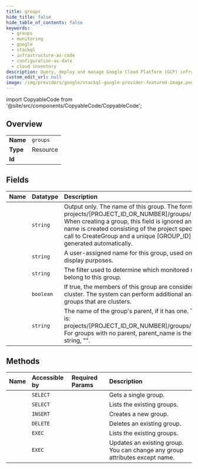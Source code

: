 ```yaml
---
title: groups
hide_title: false
hide_table_of_contents: false
keywords:
  - groups
  - monitoring
  - google    
  - stackql
  - infrastructure-as-code
  - configuration-as-data
  - cloud inventory
description: Query, deploy and manage Google Cloud Platform (GCP) infrastructure and resources using SQL
custom_edit_url: null
image: /img/providers/google/stackql-google-provider-featured-image.png
---
```


import CopyableCode from '@site/src/components/CopyableCode/CopyableCode';




## Overview
<table><tbody>
<tr><td><b>Name</b></td><td><code>groups</code></td></tr>
<tr><td><b>Type</b></td><td>Resource</td></tr>
<tr><td><b>Id</b></td><td><CopyableCode code="monitoring.groups" /></td></tr>
</tbody></table>

## Fields
| Name | Datatype | Description |
|:-----|:---------|:------------|
| <CopyableCode code="name" /> | `string` | Output only. The name of this group. The format is: projects/[PROJECT_ID_OR_NUMBER]/groups/[GROUP_ID] When creating a group, this field is ignored and a new name is created consisting of the project specified in the call to CreateGroup and a unique [GROUP_ID] that is generated automatically. |
| <CopyableCode code="displayName" /> | `string` | A user-assigned name for this group, used only for display purposes. |
| <CopyableCode code="filter" /> | `string` | The filter used to determine which monitored resources belong to this group. |
| <CopyableCode code="isCluster" /> | `boolean` | If true, the members of this group are considered to be a cluster. The system can perform additional analysis on groups that are clusters. |
| <CopyableCode code="parentName" /> | `string` | The name of the group's parent, if it has one. The format is: projects/[PROJECT_ID_OR_NUMBER]/groups/[GROUP_ID] For groups with no parent, parent_name is the empty string, "". |
## Methods
| Name | Accessible by | Required Params | Description |
|:-----|:--------------|:----------------|:------------|
| <CopyableCode code="projects_groups_get" /> | `SELECT` | <CopyableCode code="groupsId, projectsId" /> | Gets a single group. |
| <CopyableCode code="projects_groups_list" /> | `SELECT` | <CopyableCode code="projectsId" /> | Lists the existing groups. |
| <CopyableCode code="projects_groups_create" /> | `INSERT` | <CopyableCode code="projectsId" /> | Creates a new group. |
| <CopyableCode code="projects_groups_delete" /> | `DELETE` | <CopyableCode code="groupsId, projectsId" /> | Deletes an existing group. |
| <CopyableCode code="_projects_groups_list" /> | `EXEC` | <CopyableCode code="projectsId" /> | Lists the existing groups. |
| <CopyableCode code="projects_groups_update" /> | `EXEC` | <CopyableCode code="groupsId, projectsId" /> | Updates an existing group. You can change any group attributes except name. |
